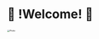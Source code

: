 # :dancer: !Welcome!  :dancer:





<img src="https://s3.ap-northeast-2.amazonaws.com/elasticbeanstalk-ap-northeast-2-176213403491/media/magazine_img/magazine_280/5-3-%EC%8D%B8%EB%84%A4%EC%9D%BC.jpg" alt="Photo" style="zoom: 33%;" />
